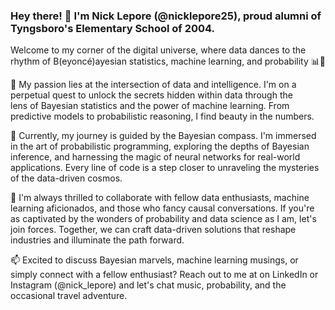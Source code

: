 ### Hey there! 👋 I'm Nick Lepore (@nicklepore25), proud alumni of Tyngsboro's Elementary School of 2004. 

Welcome to my corner of the digital universe, where data dances to the rhythm of B(eyoncé)ayesian statistics, machine learning, and probability 📊🤖

👀 My passion lies at the intersection of data and intelligence. I'm on a perpetual quest to unlock the secrets hidden within data through the  
lens of Bayesian statistics and the power of machine learning. From predictive models to probabilistic reasoning, I find beauty in the numbers.

🌱 Currently, my journey is guided by the Bayesian compass. I'm immersed in the art of probabilistic programming, exploring the depths of Bayesian inference, 
and harnessing the magic of neural networks for real-world applications. Every line of code is a step closer to unraveling the mysteries of the data-driven cosmos.

💞️ I'm always thrilled to collaborate with fellow data enthusiasts, machine learning aficionados, 
and those who fancy causal conversations. If you're as captivated by the wonders of probability and data science as I am, let's join forces. 
Together, we can craft data-driven solutions that reshape industries and illuminate the path forward.

📫 Excited to discuss Bayesian marvels, machine learning musings, or simply connect with a fellow enthusiast? 
Reach out to me at on LinkedIn or Instagram (@nick_lepore) and let's chat music, probability, and the occasional travel adventure. 

<!---
nicklepore25/nicklepore25 is a ✨ special ✨ repository because its `README.md` (this file) appears on your GitHub profile.
You can click the Preview link to take a look at your changes.
--->
